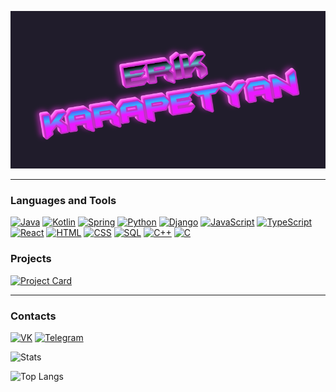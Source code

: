 ![Header](https://github.com/mobest1an/mobest1an/blob/main/assets/image.png)

---

### Languages and Tools

[![Java](https://img.shields.io/badge/Java-0c0b1b?style=for-the-badge&logo=Java&logoColor=orange)](https://github.com/mobest1an)
[![Kotlin](https://img.shields.io/badge/Kotlin-0c0b1b?style=for-the-badge&logo=kotlin&logoColor=purple)](https://github.com/mobest1an)
[![Spring](https://img.shields.io/badge/Spring-0c0b1b?style=for-the-badge&logo=spring&logoColor=5fb92e)](https://github.com/mobest1an)
[![Python](https://img.shields.io/badge/Python-0c0b1b?style=for-the-badge&logo=python&logoColor=blue)](https://github.com/mobest1an)
[![Django](https://img.shields.io/badge/Django-0c0b1b?style=for-the-badge&logo=django&logoColor=green)](https://github.com/mobest1an)
[![JavaScript](https://img.shields.io/badge/JavaScript-0c0b1b?style=for-the-badge&logo=javascript&logoColor=f7e018)](https://github.com/mobest1an)
[![TypeScript](https://img.shields.io/badge/TypeScript-0c0b1b?style=for-the-badge&logo=typescript&logoColor=3178c6)](https://github.com/mobest1an)
[![React](https://img.shields.io/badge/React-0c0b1b?style=for-the-badge&logo=react&logoColor=61dbfb)](https://github.com/mobest1an)
[![HTML](https://img.shields.io/badge/HTML-0c0b1b?style=for-the-badge&logo=html5&logoColor=e54c21)](https://github.com/mobest1an)
[![CSS](https://img.shields.io/badge/CSS-0c0b1b?style=for-the-badge&logo=css3&logoColor=214ce5)](https://github.com/mobest1an)
[![SQL](https://img.shields.io/badge/SQL-0c0b1b?style=for-the-badge&logo=postgresql&logoColor=2f6792)](https://github.com/mobest1an)
[![C++](https://img.shields.io/badge/C++-0c0b1b?style=for-the-badge&logo=c%2B%2B&logoColor=a8b9cc)](https://github.com/mobest1an)
[![C](https://img.shields.io/badge/C-0c0b1b?style=for-the-badge&logo=c&logoColor=a8b9cc)](https://github.com/mobest1an)

### Projects
[![Project Card](https://github-readme-stats.vercel.app/api/pin/?username=mobest1an&repo=StocksManager&theme=radical&show_owner=true)](https://github.com/mobest1an/StocksManager)

---

### Contacts

[![VK](https://img.shields.io/badge/VK-0c0b1b?style=for-the-badge&logo=vk&logoColor=2787f5)](https://vk.com/erik_101)
[![Telegram](https://img.shields.io/badge/Telegram-0c0b1b?style=for-the-badge&logo=telegram&logoColor=1d9bd7)](https://t.me/erik_101)

![Stats](https://github-readme-stats.vercel.app/api?username=mobest1an&theme=radical)

![Top Langs](https://github-readme-stats.vercel.app/api/top-langs/?username=mobest1an&layout=compact&theme=radical)
